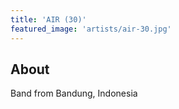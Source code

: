 ```yaml
---
title: 'AIR (30)'
featured_image: 'artists/air-30.jpg'
---
```


## About

Band from Bandung, Indonesia
